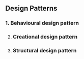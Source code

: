 ## Design Patterns

### 1. Behavioural design pattern
   
2. ### Creational design pattern
   
3. ### Structural design pattern
